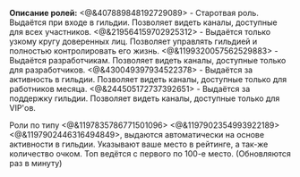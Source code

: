 **Описание ролей:**
<@&407889848192729089> - Старотвая роль. Выдаётся при входе в гильдии. Позволяет видеть каналы, доступные для всех участников.
<@&219564159702925312> - Выдаётся только узкому кругу доверенных лиц. Позволяет управлять гильдией и полностью контролировать его жизнь.
<@&1199320057562529883> - Выдаётся разработчикам. Позволяет видеть каналы, доступные только для разработчиков.
<@&430049397934522378> -  Выдаётся за активность в гильдии. Позволяет видеть каналы, доступные только для работников месяца.
<@&244505172737392651> - Выдаётся за поддержку гильдии. Позволяет видеть каналы, доступные только для VIP'ов.

Роли по типу
<@&1197835786771501096>
<@&1197902354993922189>
<@&1197902446316494849>,
выдаются автоматически на основе активности в гильдии. Указывают ваше место в рейтинге, а так-же количество очком. Топ ведётся с первого по 100-е место. (Обновляются раз в минуту)
‌‌